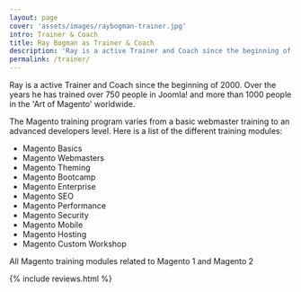 ```yaml
---
layout: page
cover: 'assets/images/raybogman-trainer.jpg'
intro: Trainer & Coach
title: Ray Bogman as Trainer & Coach
description: 'Ray is a active Trainer and Coach since the beginning of 2000. Over the years he has trained over 750 people in Joomla! and more than 1000 people in the Art of Magento worldwide.'
permalink: /trainer/
---
```


Ray is a active Trainer and Coach since the beginning of 2000. Over the years he has trained over 750 people in Joomla! and more than 1000 people in the 'Art of Magento' worldwide.

The Magento training program varies from a basic webmaster training to an advanced developers level. Here is a list of the different training modules:


- Magento Basics
- Magento Webmasters
- Magento Theming
- Magento Bootcamp
- Magento Enterprise
- Magento SEO
- Magento Performance
- Magento Security
- Magento Mobile
- Magento Hosting
- Magento Custom Workshop

All Magento training modules related to Magento 1 and Magento 2  

{% include reviews.html %}
